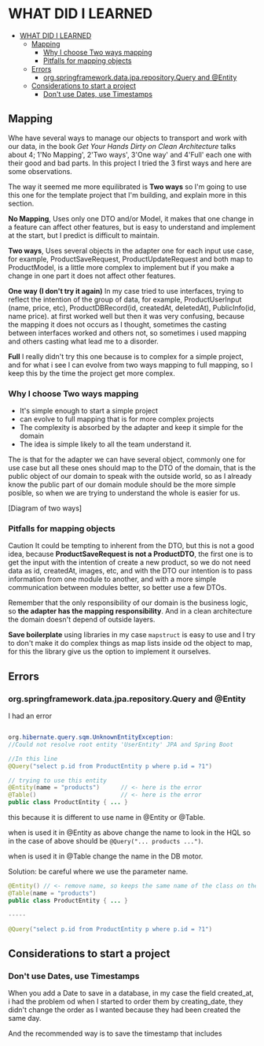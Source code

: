 # WHAT DID I LEARNED

- [WHAT DID I LEARNED](#what-did-i-learned)
  - [Mapping](#mapping)
    - [Why I choose Two ways mapping](#why-i-choose-two-ways-mapping)
    - [Pitfalls for mapping objects](#pitfalls-for-mapping-objects)
  - [Errors](#errors)
    - [org.springframework.data.jpa.repository.Query and @Entity](#orgspringframeworkdatajparepositoryquery-and-entity)
  - [Considerations to start a project](#considerations-to-start-a-project)
    - [Don't use Dates, use Timestamps](#dont-use-dates-use-timestamps)

## Mapping

Whe have several ways to manage our objects to transport and work with our data,
in the book *Get Your Hands Dirty on Clean Architecture* talks about 4;
1'No Mapping', 2'Two ways', 3'One way' and 4'Full' each one with their good
and bad parts. In this project I tried the 3 first ways and here are some observations.

The way it seemed me more equilibrated is **Two ways** so I'm going to use this
one for the template project that I'm building, and explain more in this section.

**No Mapping**, Uses only one DTO and/or Model, it makes that one change in a
feature can affect other features, but is easy to understand and implement at
the start, but I predict is difficult to maintain.

**Two ways**, Uses several objects in the adapter one for each input use case,
for example, ProductSaveRequest, ProductUpdateRequest and both map to ProductModel,
is a little more complex to implement but if you make a change in one part it
does not affect other features.

**One way (I don't try it again)** In my case tried to use interfaces, trying to
reflect the intention of the group of data, for example, ProductUserInput (name, price, etc),
ProductDBRecord(id, createdAt, deletedAt), PublicInfo(id, name price).
at first worked well but then it was very confusing, because the mapping it does
not occurs as I thought, sometimes the casting between interfaces worked and others
not, so sometimes i used mapping and others casting what lead me to a disorder.

**Full** I really didn't try this one because is to complex for a simple project,
and for what i see I can evolve from two ways mapping to full mapping, so I keep
this by the time the project get more complex.

### Why I choose Two ways mapping

- It's simple enough to start a simple project
- can evolve to full mapping that is for more complex projects
- The complexity is absorbed by the adapter and keep it simple for the domain
- The idea is simple likely to all the team understand it.

The is that for the adapter we can have several object, commonly one for use case
but all these ones should map to the DTO of the domain, that is the public object
of our domain to speak with the outside world, so as I already know the public
part of our domain module should be the more simple posible, so when we are trying
to understand the whole is easier for us.

[Diagram of two ways]

### Pitfalls for mapping objects

Caution It could be tempting to inherent from the DTO, but this is not a good
idea, because **ProductSaveRequest is not a ProductDTO**, the first one is to get the
input with the intention of create a new product, so we do not need data as id,
createdAt, images, etc, and with the DTO our intention is to pass information from one
module to another, and with a more simple communication between modules better,
so better use a few DTOs.

Remember that the only responsibility of our domain is the business logic, so
**the adapter has the mapping responsibility**. And in a clean architecture the
domain doesn't depend of outside layers.

**Save boilerplate** using libraries in my case `mapstruct` is easy to use and
I try to don't make it do complex things as map lists inside od the object to map,
for this the library give us the option to implement it ourselves.

## Errors

### org.springframework.data.jpa.repository.Query and @Entity

I had an error

```java

org.hibernate.query.sqm.UnknownEntityException: 
//Could not resolve root entity 'UserEntity' JPA and Spring Boot

//In this line
@Query("select p.id from ProductEntity p where p.id = ?1")

// trying to use this entity
@Entity(name = "products")      // <- here is the error
@Table()                        // <- here is the error
public class ProductEntity { ... }

```

this because it is different to use name in @Entity or @Table.

when is used it in @Entity as above change the name to look in the HQL so in the
case of above should be `@Query("... products ...")`.

when is used it in @Table change the name in the DB motor.

Solution: be careful where we use the parameter name.

```java
@Entity() // <- remove name, so keeps the same name of the class on the HQL
@Table(name = "products") 
public class ProductEntity { ... }

-----

@Query("select p.id from ProductEntity p where p.id = ?1")
```

## Considerations to start a project

### Don't use Dates, use Timestamps

When you add a Date to save in a database, in my case the field created_at, i had
the problem od when I started to order them by creating_date, they didn't change
the order as I wanted because they had been created the same day.

And the recommended way is to save the timestamp that includes
